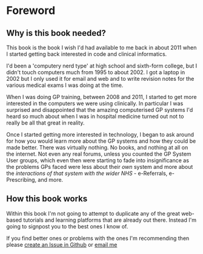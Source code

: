 # Foreword

## Why is this book needed?

This book is the book I wish I'd had available to me back in about 2011 when I started getting back interested in code and clinical informatics.

I'd been a 'computery nerd type' at high school and sixth-form college, but I didn't touch computers much from 1995 to about 2002. I got a laptop in 2002 but I only used it for email and web and to write revision notes for the various medical exams I was doing at the time.

When I was doing GP training, between 2008 and 2011, I started to get more interested in the computers we were using clinically. In particular I was surprised and disappointed that the amazing computerised GP systems I'd heard so much about when I was in hospital medicine turned out not to really be all that great in reality.

Once I started getting more interested in technology, I began to ask around for how you would learn more about the GP systems and how they could be made better. There was virtually nothing. No books, and nothing at all on the internet. Not even any real forums, unless you counted the GP System User groups, which even then were starting to fade into insignificance as the problems GPs faced were less about their *own* system and more about the *interactions of that system with the wider NHS* - e-Referrals, e-Prescribing, and more.

## How this book works

Within this book I'm not going to attempt to duplicate any of the great web-based tutorials and learning platforms that are already out there. Instead I'm going to signpost you to the best ones I know of.

If you find better ones or problems with the ones I'm recommending then please [create an Issue in Github](https://github.com/pacharanero/clinicians-who-code-the-opinionated-handbook/issues) or [email me](mailto:marcusbaw@gmail.com) 
